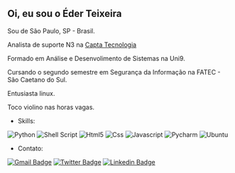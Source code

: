 ## Oi, eu sou o Éder Teixeira

Sou de São Paulo, SP - Brasil.

Analista de suporte N3 na [Capta Tecnologia](https://www.capta.com.br/)

Formado em Análise e Desenvolimento de Sistemas na Uni9.

Cursando o segundo semestre em Segurança da Informação na FATEC - São Caetano do Sul. 

Entusiasta linux.

Toco violino nas horas vagas.

* Skills:

![Python](https://img.shields.io/badge/Python-14354C?style=for-the-badge&logo=python&logoColor=white)
![Shell Script](https://img.shields.io/badge/Shell_Script-121011?style=for-the-badge&logo=gnu-bash&logoColor=white)
![Html5](https://img.shields.io/badge/HTML5-E34F26?style=for-the-badge&logo=html5&logoColor=white)
![Css](https://img.shields.io/badge/CSS3-1572B6?style=for-the-badge&logo=css3&logoColor=white)
![Javascript](https://img.shields.io/badge/JavaScript-F7DF1E?style=for-the-badge&logo=javascript&logoColor=black)
![Pycharm](https://user-images.githubusercontent.com/48259330/132108039-90dffd61-2ce0-4874-b24b-9de9e8597939.png)
![Ubuntu](https://img.shields.io/badge/Ubuntu-E95420?style=for-the-badge&logo=ubuntu&logoColor=white) 

* Contato:

[![Gmail Badge](https://img.shields.io/badge/Gmail-D14836?style=for-the-badge&logo=gmail&logoColor=white)](mailto:ccbeder@gmail.com)
[![Twitter Badge](https://img.shields.io/badge/Twitter-1DA1F2?style=for-the-badge&logo=twitter&logoColor=white)](https://twitter.com/heavyeder)
[![Linkedin Badge](https://img.shields.io/badge/LinkedIn-0077B5?style=for-the-badge&logo=linkedin&logoColor=white)](https://www.linkedin.com/in/teixeiraeder/)
